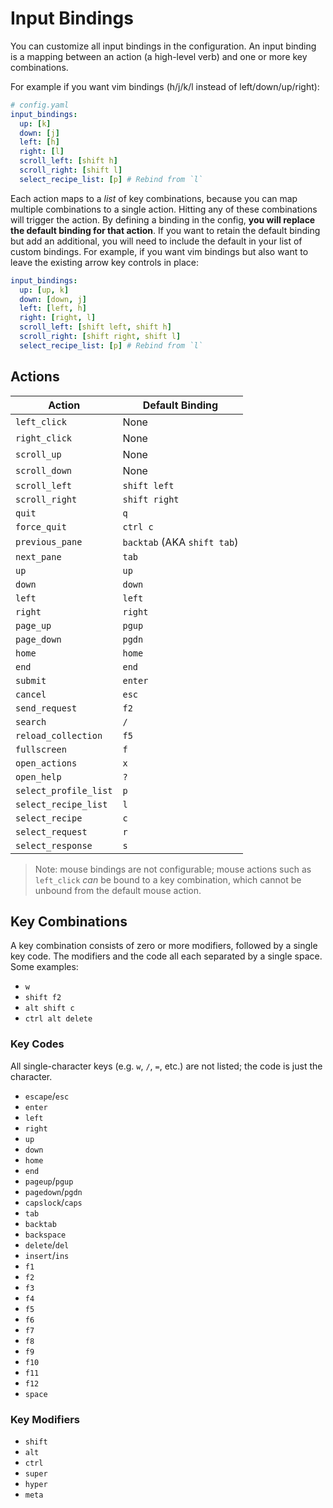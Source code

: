 # Input Bindings

You can customize all input bindings in the configuration. An input binding is a mapping between an action (a high-level verb) and one or more key combinations.

For example if you want vim bindings (h/j/k/l instead of left/down/up/right):

```yaml
# config.yaml
input_bindings:
  up: [k]
  down: [j]
  left: [h]
  right: [l]
  scroll_left: [shift h]
  scroll_right: [shift l]
  select_recipe_list: [p] # Rebind from `l`
```

Each action maps to a _list_ of key combinations, because you can map multiple combinations to a single action. Hitting any of these combinations will trigger the action. By defining a binding in the config, **you will replace the default binding for that action**. If you want to retain the default binding but add an additional, you will need to include the default in your list of custom bindings. For example, if you want vim bindings but also want to leave the existing arrow key controls in place:

```yaml
input_bindings:
  up: [up, k]
  down: [down, j]
  left: [left, h]
  right: [right, l]
  scroll_left: [shift left, shift h]
  scroll_right: [shift right, shift l]
  select_recipe_list: [p] # Rebind from `l`
```

## Actions

| Action                | Default Binding             |
| --------------------- | --------------------------- |
| `left_click`          | None                        |
| `right_click`         | None                        |
| `scroll_up`           | None                        |
| `scroll_down`         | None                        |
| `scroll_left`         | `shift left`                |
| `scroll_right`        | `shift right`               |
| `quit`                | `q`                         |
| `force_quit`          | `ctrl c`                    |
| `previous_pane`       | `backtab` (AKA `shift tab`) |
| `next_pane`           | `tab`                       |
| `up`                  | `up`                        |
| `down`                | `down`                      |
| `left`                | `left`                      |
| `right`               | `right`                     |
| `page_up`             | `pgup`                      |
| `page_down`           | `pgdn`                      |
| `home`                | `home`                      |
| `end`                 | `end`                       |
| `submit`              | `enter`                     |
| `cancel`              | `esc`                       |
| `send_request`        | `f2`                        |
| `search`              | `/`                         |
| `reload_collection`   | `f5`                        |
| `fullscreen`          | `f`                         |
| `open_actions`        | `x`                         |
| `open_help`           | `?`                         |
| `select_profile_list` | `p`                         |
| `select_recipe_list`  | `l`                         |
| `select_recipe`       | `c`                         |
| `select_request`      | `r`                         |
| `select_response`     | `s`                         |

> Note: mouse bindings are not configurable; mouse actions such as `left_click` _can_ be bound to a key combination, which cannot be unbound from the default mouse action.

## Key Combinations

A key combination consists of zero or more modifiers, followed by a single key code. The modifiers and the code all each separated by a single space. Some examples:

- `w`
- `shift f2`
- `alt shift c`
- `ctrl alt delete`

### Key Codes

All single-character keys (e.g. `w`, `/`, `=`, etc.) are not listed; the code is just the character.

- `escape`/`esc`
- `enter`
- `left`
- `right`
- `up`
- `down`
- `home`
- `end`
- `pageup`/`pgup`
- `pagedown`/`pgdn`
- `capslock`/`caps`
- `tab`
- `backtab`
- `backspace`
- `delete`/`del`
- `insert`/`ins`
- `f1`
- `f2`
- `f3`
- `f4`
- `f5`
- `f6`
- `f7`
- `f8`
- `f9`
- `f10`
- `f11`
- `f12`
- `space`

### Key Modifiers

- `shift`
- `alt`
- `ctrl`
- `super`
- `hyper`
- `meta`
